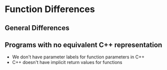 # Function Differences

## General Differences


## Programs with no equivalent C++ representation
* We don't have parameter labels for function parameters in C++
* C++ doesn't have implicit return values for functions